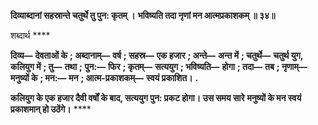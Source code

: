 **दिव्याब्दानां सहस्रान्ते चतुर्थे तु पुन: कृतम् ।** **भविष्यति तदा नृणां मन आत्मप्रकाशकम् ॥ ३४॥** 

शब्दार्थ **** 

**दिव्य—** **देवताओं के** **; अब्दानाम्—** **वर्ष** **; सहस्र—** **एक हजार** **; अन्ते—** **अन्त में** **; चतुर्थे—** **चतुर्थ युग, कलियुग में** **; तु—** **तथा** **;** **पुन:—** **फिर** **; कृतम्—** **सत्ययुग** **; भविष्यति—** **होगा** **; तदा—** **तब** **; नृणाम्—** **मनुष्यों के** **; मन:—** **मन** **; आत्म-प्रकाशकम्—** **स्वयं प्रकाशित।** **.** 

**कलियुग के एक हजार दैवी वर्षों के बाद, सत्ययुग पुन: प्रकट होगा। उस समय सारे** **मनुष्यों के मन स्वयं प्रकाशमान् हो उठेंगे।** **** 